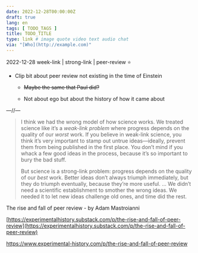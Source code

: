 ```yaml
---
date: 2022-12-28T00:00:00Z
draft: true
lang: en
tags: [ TODO_TAGS ]
title: TODO_TITLE
type: link # image quote video text audio chat
via: "[Who](http://example.com)"
---
```



2022-12-28 week-link | strong-link | peer-review ⭐️ 


* Clip bit about peer review not existing in the time of Einstein
	* ~~Maybe the same that Paul did?~~

	* Not about ego but about the history of how it came about

—//—

> I think we had the wrong model of how science works. We treated science like it’s a _weak-link problem_ where progress depends on the quality of our *worst* work. If you believe in weak-link science, you think it’s very important to stamp out untrue ideas—ideally, prevent them from being published in the first place. You don’t mind if you whack a few good ideas in the process, because it’s so important to bury the bad stuff.
>
> But science is a strong-link problem: progress depends on the quality of our *best* work. Better ideas don’t always triumph immediately, but they do triumph eventually, because they’re more useful. … We didn’t need a scientific establishment to smother the wrong ideas. We needed it to let new ideas challenge old ones, and time did the rest.

The rise and fall of peer review - by Adam Mastroianni

[https://experimentalhistory.substack.com/p/the-rise-and-fall-of-peer-review](https://experimentalhistory.substack.com/p/the-rise-and-fall-of-peer-review)

https://www.experimental-history.com/p/the-rise-and-fall-of-peer-review
